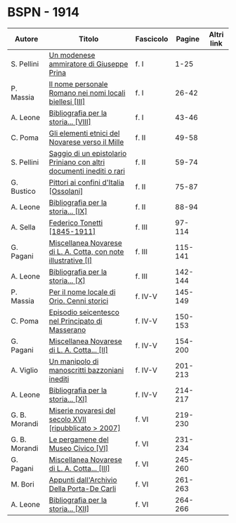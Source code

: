 # BSPN - 1914

| Autore        | Titolo                                                                                                                    | Fascicolo | Pagine  | Altri link |
|---------------|---------------------------------------------------------------------------------------------------------------------------|-----------|---------|------------|
| S. Pellini    | [Un modenese ammiratore di Giuseppe Prina](https://en.calameo.com/read/007260735878685967513)                             | f. I      | 1-25    |            |
| P. Massia     | [Il nome personale Romano nei nomi locali biellesi [III]](https://en.calameo.com/read/007260735878685967513)              | f. I      | 26-42   |            |
| A. Leone      | [Bibliografia per la storia... [VIII]](https://en.calameo.com/read/007260735878685967513)                                 | f. I      | 43-46   |            |
| C. Poma       | [Gli elementi etnici del Novarese verso il Mille](https://en.calameo.com/read/007260735ad231700c178)                      | f. II     | 49-58   |            |
| S. Pellini    | [Saggio di un epistolario Priniano con altri documenti inediti o rari](https://en.calameo.com/read/007260735ad231700c178) | f. II     | 59-74   |            |
| G. Bustico    | [Pittori ai confini d'Italia [Ossolani]](https://en.calameo.com/read/007260735ad231700c178)                               | f. II     | 75-87   |            |
| A. Leone      | [Bibliografia per la storia... [IX]](https://en.calameo.com/read/007260735ad231700c178)                                   | f. II     | 88-94   |            |
| A. Sella      | [Federico Tonetti [1845-1911]](https://en.calameo.com/read/007260735d39797dd1a3b)                                         | f. III    | 97-114  |            |
| G. Pagani     | [Miscellanea Novarese di L. A. Cotta, con note illustrative [I]](https://en.calameo.com/read/007260735d39797dd1a3b)       | f. III    | 115-141 |            |
| A. Leone      | [Bibliografia per la storia... [X]](https://en.calameo.com/read/007260735d39797dd1a3b)                                    | f. III    | 142-144 |            |
| P. Massia     | [Per il nome locale di Orio. Cenni storici](https://en.calameo.com/read/007260735230abe340a5b)                            | f. IV-V   | 145-149 |            |
| C. Poma       | [Episodio seicentesco nel Principato di Masserano](https://en.calameo.com/read/007260735230abe340a5b)                     | f. IV-V   | 150-153 |            |
| G. Pagani     | [Miscellanea Novarese di L. A. Cotta... [II]](https://en.calameo.com/read/007260735230abe340a5b)                          | f. IV-V   | 154-200 |            |
| A. Viglio     | [Un manipolo di manoscritti bazzoniani inediti](https://en.calameo.com/read/007260735230abe340a5b)                        | f. IV-V   | 201-213 |            |
| A. Leone      | [Bibliografia per la storia... [XI]](https://en.calameo.com/read/007260735230abe340a5b)                                   | f. IV-V   | 214-217 |            |
| G. B. Morandi | [Miserie novaresi del secolo XVII [ripubblicato > 2007]](https://en.calameo.com/read/007260735c7073b8c4923)               | f. VI     | 219-230 |            |
| G. B. Morandi | [Le pergamene del Museo Civico [VI]](https://en.calameo.com/read/007260735c7073b8c4923)                                   | f. VI     | 231-234 |            |
| G. Pagani     | [Miscellanea Novarese di L. A. Cotta... [III]](https://en.calameo.com/read/007260735c7073b8c4923)                         | f. VI     | 245-260 |            |
| M. Bori       | [Appunti dall'Archivio Della Porta-De Carli](https://en.calameo.com/read/007260735c7073b8c4923)                           | f. VI     | 261-263 |            |
| A. Leone      | [Bibliografia per la storia... [XII]](https://en.calameo.com/read/007260735c7073b8c4923)                                  | f. VI     | 264-266 |            |
